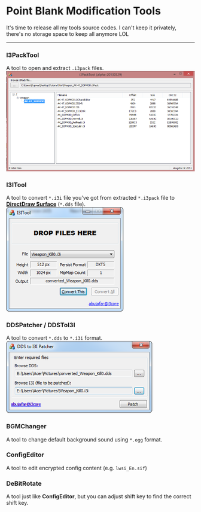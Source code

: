 # Point Blank Modification Tools

It's time to release all my tools source codes. I can't keep it privately, there's no storage space to keep all anymore LOL

---

### I3PackTool
A tool to open and extract `.i3pack` files. 
![i3packtool](_img/i3packtool.png)

### I3ITool
A tool to convert `*.i3i` file you've got from extracted `*.i3pack` file to [**DirectDraw Surface**](https://en.wikipedia.org/wiki/DirectDraw_Surface) (`*.dds` file).
![i3itool](_img/i3itool.png)

### DDSPatcher / DDSToI3I
A tool to convert `*.dds` to `*.i3i` format.
![ddspatcher](_img/dds2i3itool.png)

### BGMChanger
A tool to change default background sound using `*.ogg` format.

### ConfigEditor
A tool to edit encrypted config content (e.g. `lwsi_En.sif`)

### DeBitRotate
A tool just like **ConfigEditor**, but you can adjust shift key to find the correct shift key.